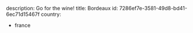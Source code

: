 description: Go for the wine!
title: Bordeaux
id: 7286ef7e-3581-49d8-bd41-6ec71d15467f
country:
  - france
